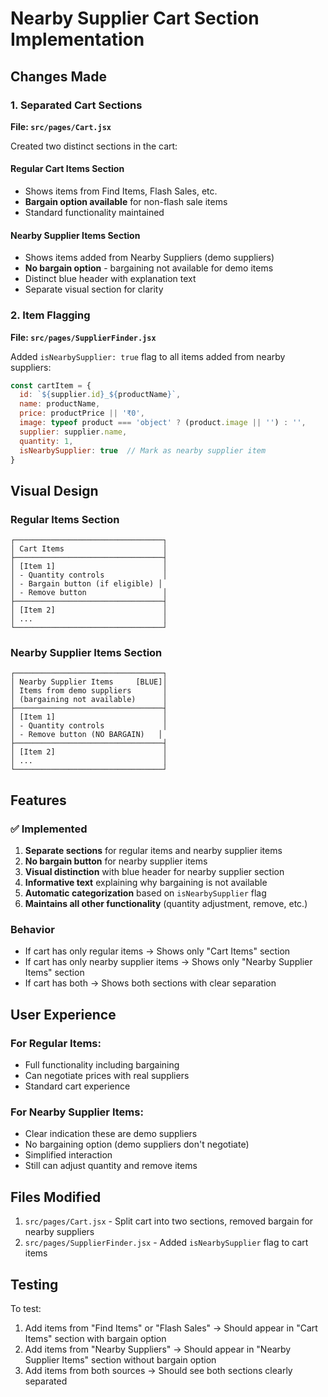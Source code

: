 # Nearby Supplier Cart Section Implementation

## Changes Made

### 1. Separated Cart Sections
**File: `src/pages/Cart.jsx`**

Created two distinct sections in the cart:

#### **Regular Cart Items Section**
- Shows items from Find Items, Flash Sales, etc.
- **Bargain option available** for non-flash sale items
- Standard functionality maintained

#### **Nearby Supplier Items Section**
- Shows items added from Nearby Suppliers (demo suppliers)
- **No bargain option** - bargaining not available for demo items
- Distinct blue header with explanation text
- Separate visual section for clarity

### 2. Item Flagging
**File: `src/pages/SupplierFinder.jsx`**

Added `isNearbySupplier: true` flag to all items added from nearby suppliers:
```javascript
const cartItem = {
  id: `${supplier.id}_${productName}`,
  name: productName,
  price: productPrice || '₹0',
  image: typeof product === 'object' ? (product.image || '') : '',
  supplier: supplier.name,
  quantity: 1,
  isNearbySupplier: true  // Mark as nearby supplier item
}
```

## Visual Design

### Regular Items Section
```
┌─────────────────────────────────┐
│ Cart Items                      │
├─────────────────────────────────┤
│ [Item 1]                        │
│ - Quantity controls             │
│ - Bargain button (if eligible) │
│ - Remove button                 │
├─────────────────────────────────┤
│ [Item 2]                        │
│ ...                             │
└─────────────────────────────────┘
```

### Nearby Supplier Items Section
```
┌─────────────────────────────────┐
│ Nearby Supplier Items     [BLUE]│
│ Items from demo suppliers       │
│ (bargaining not available)      │
├─────────────────────────────────┤
│ [Item 1]                        │
│ - Quantity controls             │
│ - Remove button (NO BARGAIN)   │
├─────────────────────────────────┤
│ [Item 2]                        │
│ ...                             │
└─────────────────────────────────┘
```

## Features

### ✅ Implemented
1. **Separate sections** for regular items and nearby supplier items
2. **No bargain button** for nearby supplier items
3. **Visual distinction** with blue header for nearby supplier section
4. **Informative text** explaining why bargaining is not available
5. **Automatic categorization** based on `isNearbySupplier` flag
6. **Maintains all other functionality** (quantity adjustment, remove, etc.)

### Behavior
- If cart has only regular items → Shows only "Cart Items" section
- If cart has only nearby supplier items → Shows only "Nearby Supplier Items" section
- If cart has both → Shows both sections with clear separation

## User Experience

### For Regular Items:
- Full functionality including bargaining
- Can negotiate prices with real suppliers
- Standard cart experience

### For Nearby Supplier Items:
- Clear indication these are demo suppliers
- No bargaining option (demo suppliers don't negotiate)
- Simplified interaction
- Still can adjust quantity and remove items

## Files Modified
1. `src/pages/Cart.jsx` - Split cart into two sections, removed bargain for nearby suppliers
2. `src/pages/SupplierFinder.jsx` - Added `isNearbySupplier` flag to cart items

## Testing
To test:
1. Add items from "Find Items" or "Flash Sales" → Should appear in "Cart Items" section with bargain option
2. Add items from "Nearby Suppliers" → Should appear in "Nearby Supplier Items" section without bargain option
3. Add items from both sources → Should see both sections clearly separated
